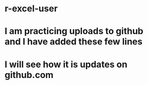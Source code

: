 # r-excel-user
# I am practicing uploads to github and I have added these few lines
# I will see how it is updates on github.com